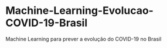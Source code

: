 # Machine-Learning-Evolucao-COVID-19-Brasil
 Machine Learning para prever a evolução do COVID-19 no Brasil
